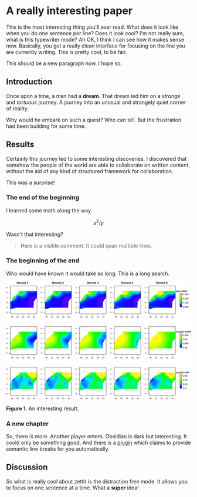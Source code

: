 # A really interesting paper

This is the most interesting thing you'll ever read.
What does it look like when you do one sentence per line?
Does it look cool?
I'm not really sure, what is this typewriter mode?
Ah OK, I think I can see how it makes sense now.
Basically, you get a really clean interface for focusing on the line you are currently writing.
This is pretty cool, to be fair.

This should be a new paragraph now. 
I hope so.

## Introduction

<!-- Let's begin by setting the scene. -->

Once upon a time, a man had a **dream**.
That dream led him on a _strange_ and _tortuous_ journey.
A journey into an unusual and strangely quiet corner of reality.

<!-- Now let's build suspense. -->

Why would he embark on such a quest? 
Who can tell. 
But the frustration had been building for some time.

## Results

Certainly this journey led to some interesting discoveries.
I discovered that somehow the people of the world are able to collaborate on written content, without the aid of any kind of structured framework for collaboration.
<!-- This is a comment within a paragraph. I wonder what to say next. -->
This was a surprise!

### The end of the beginning

I learned some math along the way.

$$
x^2 / y
$$

Wasn't that interesting?

> Here is a visible comment.
> It could span multiple lines.

### The beginning of the end

Who would have known it would take so long.
This is a long search.

![](F4.large.jpg)

**Figure 1.** An interesting result.

### A new chapter

So, there is more. Another player enters. 
Obsidian is dark but interesting.
It could only be something good.
And there is a [plugin](https://github.com/chrisgrieser/obsidian-sembr?tab=readme-ov-file) which claims to provide semantic line breaks for you automatically.

## Discussion

So what is really cool about zettlr is the distraction free mode.
It allows you to focus on one sentence at a time.
What a **super** idea!
